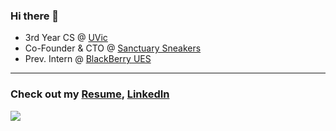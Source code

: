 ### Hi there 👋
- 3rd Year CS @ [UVic](https://uvic.ca)
- Co-Founder & CTO @ [Sanctuary Sneakers](https://sanctuarysneakers.com)
- Prev. Intern @ [BlackBerry UES](https://www.blackberry.com/us/en/products/unified-endpoint-security)

---

### Check out my [Resume](https://drive.google.com/file/d/1GVkGngMvZk7-QiykO3um46avpqqb64nd/view?usp=sharing), [LinkedIn](https://www.linkedin.com/in/jason-thomo)

![](https://komarev.com/ghpvc/?username=jasont7&color=brightgreen&style=plastic&label=PV)
